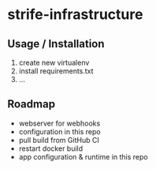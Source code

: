 # strife-infrastructure

## Usage / Installation

1. create new virtualenv
2. install requirements.txt
3. ...

## Roadmap
- webserver for webhooks
- configuration in this repo
- pull build from GitHub CI
- restart docker build
- app configuration & runtime in this repo
